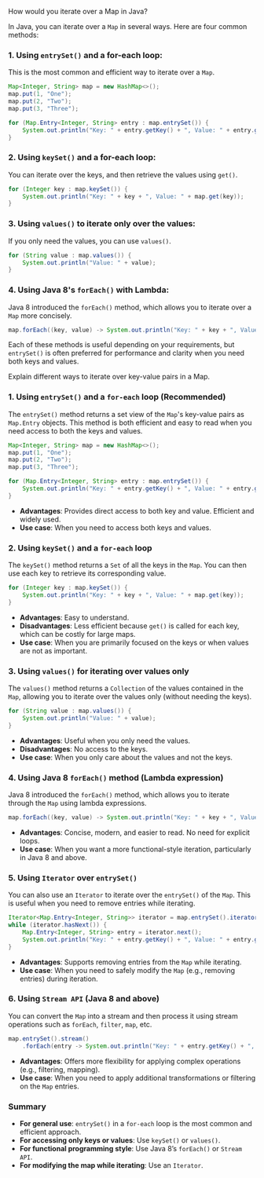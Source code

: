How would you iterate over a Map in Java?

In Java, you can iterate over a `Map` in several ways. Here are four common methods:

### 1. Using `entrySet()` and a for-each loop:
This is the most common and efficient way to iterate over a `Map`.

```java
Map<Integer, String> map = new HashMap<>();
map.put(1, "One");
map.put(2, "Two");
map.put(3, "Three");

for (Map.Entry<Integer, String> entry : map.entrySet()) {
    System.out.println("Key: " + entry.getKey() + ", Value: " + entry.getValue());
}
```

### 2. Using `keySet()` and a for-each loop:
You can iterate over the keys, and then retrieve the values using `get()`.

```java
for (Integer key : map.keySet()) {
    System.out.println("Key: " + key + ", Value: " + map.get(key));
}
```

### 3. Using `values()` to iterate only over the values:
If you only need the values, you can use `values()`.

```java
for (String value : map.values()) {
    System.out.println("Value: " + value);
}
```

### 4. Using Java 8's `forEach()` with Lambda:
Java 8 introduced the `forEach()` method, which allows you to iterate over a `Map` more concisely.

```java
map.forEach((key, value) -> System.out.println("Key: " + key + ", Value: " + value));
```

Each of these methods is useful depending on your requirements, but `entrySet()` is often preferred for performance and clarity when you need both keys and values.



Explain different ways to iterate over key-value pairs in a Map.


### 1. **Using `entrySet()` and a `for-each` loop (Recommended)**
The `entrySet()` method returns a set view of the `Map`'s key-value pairs as `Map.Entry` objects. This method is both efficient and easy to read when you need access to both the keys and values.

```java
Map<Integer, String> map = new HashMap<>();
map.put(1, "One");
map.put(2, "Two");
map.put(3, "Three");

for (Map.Entry<Integer, String> entry : map.entrySet()) {
    System.out.println("Key: " + entry.getKey() + ", Value: " + entry.getValue());
}
```
- **Advantages**: Provides direct access to both key and value. Efficient and widely used.
- **Use case**: When you need to access both keys and values.

### 2. **Using `keySet()` and a `for-each` loop**
The `keySet()` method returns a `Set` of all the keys in the `Map`. You can then use each key to retrieve its corresponding value.

```java
for (Integer key : map.keySet()) {
    System.out.println("Key: " + key + ", Value: " + map.get(key));
}
```
- **Advantages**: Easy to understand.
- **Disadvantages**: Less efficient because `get()` is called for each key, which can be costly for large maps.
- **Use case**: When you are primarily focused on the keys or when values are not as important.

### 3. **Using `values()` for iterating over values only**
The `values()` method returns a `Collection` of the values contained in the `Map`, allowing you to iterate over the values only (without needing the keys).

```java
for (String value : map.values()) {
    System.out.println("Value: " + value);
}
```
- **Advantages**: Useful when you only need the values.
- **Disadvantages**: No access to the keys.
- **Use case**: When you only care about the values and not the keys.

### 4. **Using Java 8 `forEach()` method (Lambda expression)**
Java 8 introduced the `forEach()` method, which allows you to iterate through the `Map` using lambda expressions.

```java
map.forEach((key, value) -> System.out.println("Key: " + key + ", Value: " + value));
```
- **Advantages**: Concise, modern, and easier to read. No need for explicit loops.
- **Use case**: When you want a more functional-style iteration, particularly in Java 8 and above.

### 5. **Using `Iterator` over `entrySet()`**
You can also use an `Iterator` to iterate over the `entrySet()` of the `Map`. This is useful when you need to remove entries while iterating.

```java
Iterator<Map.Entry<Integer, String>> iterator = map.entrySet().iterator();
while (iterator.hasNext()) {
    Map.Entry<Integer, String> entry = iterator.next();
    System.out.println("Key: " + entry.getKey() + ", Value: " + entry.getValue());
}
```
- **Advantages**: Supports removing entries from the `Map` while iterating.
- **Use case**: When you need to safely modify the `Map` (e.g., removing entries) during iteration.

### 6. **Using `Stream API` (Java 8 and above)**
You can convert the `Map` into a stream and then process it using stream operations such as `forEach`, `filter`, `map`, etc.

```java
map.entrySet().stream()
    .forEach(entry -> System.out.println("Key: " + entry.getKey() + ", Value: " + entry.getValue()));
```
- **Advantages**: Offers more flexibility for applying complex operations (e.g., filtering, mapping).
- **Use case**: When you need to apply additional transformations or filtering on the `Map` entries.

### Summary
- **For general use**: `entrySet()` in a `for-each` loop is the most common and efficient approach.
- **For accessing only keys or values**: Use `keySet()` or `values()`.
- **For functional programming style**: Use Java 8’s `forEach()` or `Stream API`.
- **For modifying the map while iterating**: Use an `Iterator`.